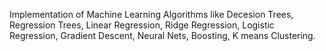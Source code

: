 Implementation of Machine Learning Algorithms like Decesion Trees, Regression Trees, Linear Regression, Ridge Regression, Logistic Regression, Gradient Descent, Neural Nets, Boosting, K means Clustering.